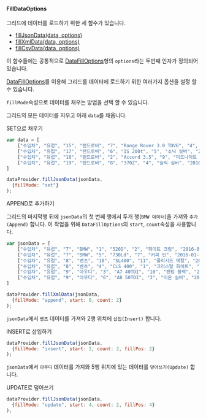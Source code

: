 
#### FillDataOptions    

그리드에 데이터를 로드하기 위한 세 함수가 있습니다.

- [fillJsonData(data, options)](http://help.realgrid.com/api/LocalDataProvider/fillJsonData/)
- [fillXmlData(data, options)](http://help.realgrid.com/api/LocalDataProvider/fillXmlData/)
- [fillCsvData(data, options)](http://help.realgrid.com/api/LocalDataProvider/fillCsvData/)

이 함수들에는 공통적으로 [DataFillOptions](http://help.realgrid.com/api/types/DataFillOptions/)형의 `options`라는 두번째 인자가 정의되어 있습니다.

[DataFillOptions](http://help.realgrid.com/api/types/DataFillOptions/)를 이용해 그리드를 데이터에 로드하기 위한 여러가지 옵션을 설정 할 수 있습니다.

`fillMode`속성으로 데이터를 채우는 방법을 선택 할 수 있습니다.


그리드의 모든 데이터를 지우고 아래 `data`를 채웁니다.

<a class="btn primary small round lowercase" id="fillModeSet">SET으로 채우기</a>

```js
var data = [
    ["수입차", "유럽", "15", "랜드로버", "7", "Range Rover 3.0 TDV6", "4", "슬릭 실버", "2016-01-03", "5", "16780", "대형SUV", "경유", "images/1507.png", "images/1507.png"],
    ["수입차", "유럽", "17", "랜드로버", "6", "IS 200t", "5", "소닉 실버", "2016-01-03", "5", "5730", "중형", "휘발유", "images/1706.png", "images/1706.png"],
    ["수입차", "유럽", "18", "랜드로버", "2", "Accord 3.5", "9", "미드나이트 블랙", "2016-01-03", "1", "4260", "준대형", "휘발유", "images/1802.png", "images/1802.png"],
    ["수입차", "유럽", "19", "랜드로버", "8", "370Z", "4", "슬릭 실버", "2016-01-03", "9", "5190", "스포츠카", "휘발유", "images/1908.png", "images/1908.png"]
]

dataProvider.fillJsonData(jsonData, 
  {fillMode: "set"}
);
```

<a class="btn primary small round lowercase" id="fillModeAppend">APPEND로 추가하기</a>

그리드의 마지막행 뒤에 `jsonData`의 첫 번째 행에서 두개 행(`BMW 데이터`)을 가져와 `추가(Append)` 합니다. 이 작업을 위해 `DataFillOptions`의 `start`, `count`속성을 사용합니다. 

```js
var jsonData = [
    ["수입차", "유럽", "7", "BMW", "1", "520D", "2", "화이트 크림", "2016-01-01", "7", "6370", "준대형", "경유", "images/701.png", "images/701.png"],
    ["수입차", "유럽", "7", "BMW", "5", "730Ld", "7", "커피 빈", "2016-01-03", "1", "13270", "대형", "경유", "images/705.png", "images/705.png"],
    ["수입차", "유럽", "8", "벤츠", "10", "SL400", "11", "폴리시드 메탈", "2016-11-14", "1", "13200", "스포츠카", "휘발유", "images/810.png", "images/810.png"]", "
    ["수입차", "유럽", "8", "벤츠", "4", "CLS 400", "1", "크리스탈 화이트", "2016-11-15", "3", "16990", "준대형", "휘발유", "images/804.png", "images/804.png"]", "
    ["수입차", "유럽", "9", "아우디", "3", "A7 40TDI", "10", "팬텀 블랙", "2016-05-12", "2", "7880", "준대형", "경유", "images/903.png", "images/903.png"]", "
    ["수입차", "유럽", "9", "아우디", "6", "A8 50TDI", "3", "이온 실버", "2016-05-13", "2", "12670", "대형", "경유", "images/906.png", "images/906.png"]
]

dataProvider.fillXmlData(jsonData, 
  {fillMode: "append", start: 0, count: 2}
);
```

`jsonData`에서 `벤츠` 데이터를 가져와 2행 위치에 `삽입(Insert)` 합니다. 

<a class="btn primary small round lowercase" id="fillModeInsert">INSERT로 삽입하기</a>

```js
dataProvider.fillJsonData(jsonData, 
  {fillMode: "insert", start: 2, count: 2, fillPos: 2}
);
```

`jsonData`에서 `아우디` 데이터를 가져와 5행 위치에 있는 데이터를 `덮어쓰기(Update)` 합니다.

<a class="btn primary small round lowercase" id="fillModeUpdate">UPDATE로 덮어쓰기</a>

```js
dataProvider.fillJsonData(jsonData, 
  {fillMode: "update", start: 4, count: 2, fillPos: 4}
);
```

<script>
    var jsonData1 = [
        ["수입차", "유럽", "15", "랜드로버", "7", "Range Rover 3.0 TDV6", "4", "슬릭 실버", "2016-01-03", "5", "16780", "대형SUV", "경유", "images/1507.png", "images/1507.png"],
        ["수입차", "유럽", "17", "랜드로버", "6", "IS 200t", "5", "소닉 실버", "2016-01-03", "5", "5730", "중형", "휘발유", "images/1706.png", "images/1706.png"],
        ["수입차", "유럽", "18", "랜드로버", "2", "Accord 3.5", "9", "미드나이트 블랙", "2016-01-03", "1", "4260", "준대형", "휘발유", "images/1802.png", "images/1802.png"],
        ["수입차", "유럽", "19", "랜드로버", "8", "370Z", "4", "슬릭 실버", "2016-01-03", "9", "5190", "스포츠카", "휘발유", "images/1908.png", "images/1908.png"]
    ]

    var jsonData2 = [
        ["수입차", "유럽", "7", "BMW", "1", "520D", "2", "화이트 크림", "2016-01-01", "7", "6370", "준대형", "경유", "images/701.png", "images/701.png"],
        ["수입차", "유럽", "7", "BMW", "5", "730Ld", "7", "커피 빈", "2016-01-03", "1", "13270", "대형", "경유", "images/705.png", "images/705.png"],
        ["수입차", "유럽", "8", "벤츠", "10", "SL400", "11", "폴리시드 메탈", "2016-11-14", "1", "13200", "스포츠카", "휘발유", "images/810.png", "images/810.png"],
        ["수입차", "유럽", "8", "벤츠", "4", "CLS 400", "1", "크리스탈 화이트", "2016-11-15", "3", "16990", "준대형", "휘발유", "images/804.png", "images/804.png"],
        ["수입차", "유럽", "9", "아우디", "3", "A7 40TDI", "10", "팬텀 블랙", "2016-05-12", "2", "7880", "준대형", "경유", "images/903.png", "images/903.png"],
        ["수입차", "유럽", "9", "아우디", "6", "A8 50TDI", "3", "이온 실버", "2016-05-13", "2", "12670", "대형", "경유", "images/906.png", "images/906.png"]
    ]

$("#fillModeSet").click(function() {
    dataProvider.fillJsonData(jsonData1, {fillMode: "set"});    
});

$("#fillModeAppend").click(function() {
    dataProvider.fillJsonData(jsonData2, {fillMode: "append", start: 0, count: 2});    
});

$("#fillModeInsert").click(function() {
    dataProvider.fillJsonData(jsonData2, {fillMode: "insert", start: 2, count: 2, fillPos: 2});
});

$("#fillModeUpdate").click(function() {
    dataProvider.fillJsonData(jsonData2, {fillMode: "update", start: 4, count: 2, fillPos: 4});
});
</script>